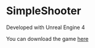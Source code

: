 # SimpleShooter

Developed with Unreal Engine 4

You can download the game [here](https://drive.google.com/file/d/1PISQwtOwzsD2T6XbJKkHBiik3bmnxe-n/view?usp=drive_link)
